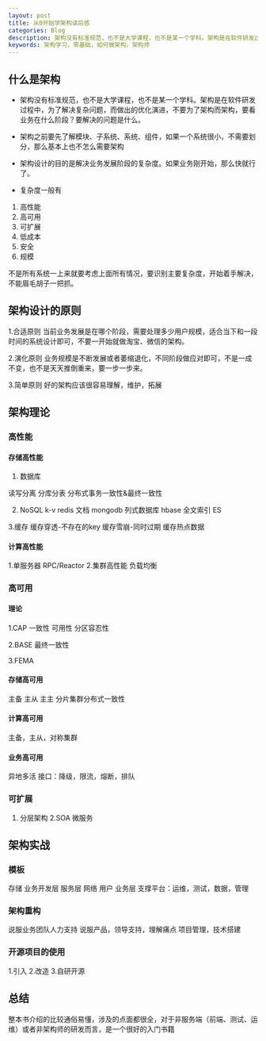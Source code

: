 ```yaml
---
layout: post
title: 从0开始学架构读后感
categories: Blog
description: 架构没有标准规范，也不是大学课程，也不是某一个学科。架构是在软件研发过程中，为了解决复杂问题，而做出的优化演进，不要为了架构而架构，要看业务在什么阶段？要解决的问题是什么。
keywords: 架构学习，零基础，如何做架构，架构师
---
```





## 什么是架构

- 架构没有标准规范，也不是大学课程，也不是某一个学科。架构是在软件研发过程中，为了解决复杂问题，而做出的优化演进，不要为了架构而架构，要看业务在什么阶段？要解决的问题是什么。

- 架构之前要先了解模块、子系统、系统、组件，如果一个系统很小，不需要划分，那么基本上也不怎么需要架构

- 架构设计的目的是解决业务发展阶段的复杂度。如果业务刚开始，那么快就行了。

- 复杂度一般有

1. 高性能
2. 高可用
3. 可扩展
4. 低成本
5. 安全
6. 规模

不是所有系统一上来就要考虑上面所有情况，要识别主要复杂度，开始着手解决，不能眉毛胡子一把抓。

## 架构设计的原则

1.合适原则
当前业务发展是在哪个阶段，需要处理多少用户规模，适合当下和一段时间的系统设计即可，不要一开始就做淘宝、微信的架构。

2.演化原则
业务规模是不断发展或者萎缩退化，不同阶段做应对即可，不是一成不变，也不是天天推倒重来，要一步一步来。

3.简单原则
好的架构应该很容易理解，维护，拓展

## 架构理论

### 高性能

#### 存储高性能

1. 数据库

读写分离
分库分表
分布式事务一致性&最终一致性

2. NoSQL
k-v redis
文档 mongodb
列式数据库 hbase
全文索引 ES

3.缓存
缓存穿透-不存在的key
缓存雪崩-同时过期
缓存热点数据

#### 计算高性能

1.单服务器
RPC/Reactor
2.集群高性能
负载均衡

### 高可用

#### 理论

1.CAP
一致性
可用性
分区容忍性

2.BASE 
最终一致性

3.FEMA 

#### 存储高可用

主备
主从
主主
分片集群分布式一致性

#### 计算高可用

主备，主从，对称集群

#### 业务高可用

异地多活
接口：降级，限流，熔断，排队

### 可扩展

1. 分层架构
2.SOA 微服务

## 架构实战

### 模板

存储
业务开发层
服务层
网络
用户
业务层
支撑平台：运维，测试，数据，管理

### 架构重构

说服业务团队人力支持
说服产品，领导支持，理解痛点
项目管理，技术搭建

### 开源项目的使用

1.引入
2.改造
3.自研开源


## 总结

整本书介绍的比较通俗易懂，涉及的点面都很全，对于非服务端（前端、测试、运维）或者非架构师的研发而言，是一个很好的入门书籍

